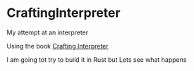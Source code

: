 # CraftingInterpreter
My attempt at an interpreter

Using the book [Crafting Interpreter](https://craftinginterpreters.com/a-tree-walk-interpreter.html)


I am going tot try to build it in Rust but Lets see what happens
